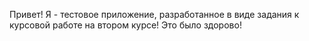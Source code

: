 Привет! Я - тестовое приложение, разработанное в виде задания к курсовой работе на втором курсе!
Это было здорово!